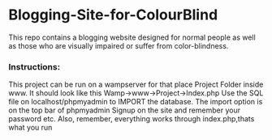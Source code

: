 # Blogging-Site-for-ColourBlind

This repo contains a blogging website designed for normal people as well as those who are visually impaired or suffer from color-blindness.


### Instructions:

This project can be run on a wampserver for that place Project Folder inside www. It should look like this
Wamp->www->Project->Index.php
Use the SQL file on localhost/phpmyadmin to IMPORT the database.
The import option is on the top bar of phpmyadmin
Signup on the site and remember your password etc.
Also, remember, everything works through index.php,thats what you run

